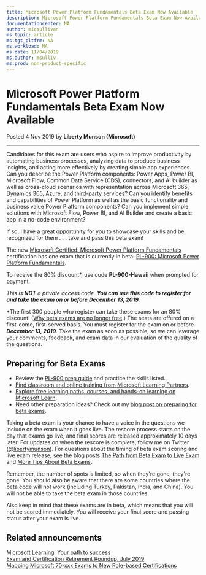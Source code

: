 ```yaml
---
title: Microsoft Power Platform Fundamentals Beta Exam Now Available | Microsoft Docs
description: Microsoft Power Platform Fundamentals Beta Exam Now Available
documentationcenter: NA 
author: micsullivan
ms.topic: article
ms.tgt_pltfrm: NA
ms.workload: NA
ms.date: 11/04/2019
ms.author: msulliv
ms.prod: non-product-specific
---
```

# Microsoft Power Platform Fundamentals Beta Exam Now Available

Posted 4 Nov 2019 by **Liberty Munson (Microsoft)**

___

Candidates for this exam are users who aspire to improve productivity by automating business processes, analyzing data to produce business insights, and acting more effectively by creating simple app experiences. Can you describe the Power Platform components: Power Apps, Power BI, Microsoft Flow, Common Data Service (CDS), connectors, and AI builder as well as cross-cloud scenarios with representation across Microsoft 365, Dynamics 365, Azure, and third-party services? Can you identify benefits and capabilities of Power Platform as well as the basic functionality and business value Power Platform components? Can you implement simple solutions with Microsoft Flow, Power BI, and AI Builder and create a basic app in a no-code environment?

If so, I have a great opportunity for you to showcase your skills and be recognized for them . . . take and pass this beta exam!

The new [Microsoft Certified: Microsoft Power Platform Fundamentals](/learn/certifications/power-platform-fundamentals?WT.mc_id=msignitethetour2019_PL900blog_cert-powerplatformfun-blog-wwl) certification has one exam that is currently in beta: [PL-900: Microsoft Power Platform Fundamentals](/learn/certifications/exams/pl-900?WT.mc_id=msignitethetour2019_PL900blog_cert_examspl900-blog-wwl).

To receive the 80% discount*, use code **PL-900-Hawaii** when prompted for payment.

*This is ***NOT*** a private access code. ***You can use this code to register for and take the exam on or before December 13, 2019***.*

*The first 300 people who register can take these exams for an 80% discount! ([Why beta exams are no longer free](https://www.microsoft.com/en-us/learning/community-blog-post.aspx?BlogId=8&Id=374922).) The seats are offered on a first-come, first-served basis. You must register for the exam on or before ***December 13, 2019***. Take the exam as soon as possible, so we can leverage your comments, feedback, and exam data in our evaluation of the quality of the questions.

## Preparing for Beta Exams

- Review the [PL-900 prep guide](/learn/certifications/exams/pl-900) and practice the skills listed.
- [Find classroom and online training from Microsoft Learning Partners](https://www.microsoft.com/learning/course-list.aspx).
- [Explore free learning paths, courses, and hands-on learning on Microsoft Learn](/learn/browse).
- Need other preparation ideas? Check out my [blog post on preparing for beta exams](https://www.microsoft.com/en-us/learning/community-blog-post.aspx?BlogId=8&Id=374544).

Taking a beta exam is your chance to have a voice in the questions we include on the exam when it goes live. The rescore process starts on the day that exams go live, and final scores are released approximately 10 days later. For updates on when the rescore is complete, follow me on Twitter ([@libertymunson](https://twitter.com/libertymunson)). For questions about the timing of beta exam scoring and live exam release, see the blog posts [The Path from Beta Exam to Live Exam](https://www.microsoft.com/en-us/learning/community-blog-post.aspx?BlogId=8&Id=374675[) and [More Tips About Beta Exams](https://www.microsoft.com/en-us/learning/community-blog-post.aspx?BlogId=8&Id=374723).

Remember, the number of spots is limited, so when they're gone, they're gone. You should also be aware that there are some countries where the beta code will not work (including Turkey, Pakistan, India, and China). You will not be able to take the beta exam in those countries.

Also keep in mind that these exams are in beta, which means that you will not be scored immediately. You will receive your final score and passing status after your exam is live.

## Related announcements

[Microsoft Learning: Your path to success](https://www.microsoft.com/en-us/learning/community-blog-post.aspx?BlogId=8&Id=375243)  
[Exam and Certification Retirement Roundup, July 2019](https://www.microsoft.com/en-us/learning/community-blog-post.aspx?BlogId=8&Id=375242)  
[Mapping Microsoft 70-xxx Exams to New Role-based Certifications](https://www.microsoft.com/en-us/learning/community-blog-post.aspx?BlogId=8&Id=375236)  
